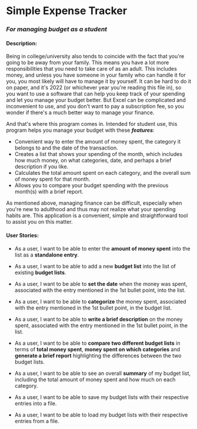 # Simple Expense Tracker

### *For managing budget as a student*

#### Description:

Being in college/university also tends to coincide with the fact that you're going to be away from your family. This means you have a lot more responsibilities that you need to take care of as an adult.  This includes money, and unless you have someone in your family who can handle it for you, you most likely will have to manage it by yourself. It can be hard to do it on paper, and it's 2022 (or whichever year you're reading this file in), so you want to use a software that can help you keep track of your spending and let you manage your budget better. But Excel can be complicated and inconvenient to use, and you don't want to pay a subscription fee, so you wonder if there's a much better way to manage your finance.

And that's where this program comes in. Intended for student use, this program helps you manage your budget with these ***features***:
- Convenient way to enter the amount of money spent, the category it belongs to and the date of the transaction.
- Creates a list that shows your spending of the month, which includes how much money, on what categories, date, and perhaps a brief description if you like.
- Calculates the total amount spent on each category, and the overall sum of money spent for that month.
- Allows you to compare your budget spending with the previous month(s) with a brief report.

As mentioned above, managing finance can be difficult, especially when you're new to adulthood and thus may not realize what your spending habits are. This application is a convenient, simple and straightforward tool to assist you on this matter.

#### User Stories:
- As a user, I want to be able to enter the **amount of money spent** into the list as a **standalone entry**.
- As a user, I want to be able to add a new **budget list** into the list of existing **budget lists**.
- As a user, I want to be able to **set the date** when the money was spent, associated with the entry mentioned in the 1st bullet point, into the list.
- As a user, I want to be able to **categorize** the money spent, associated with the entry mentioned in the 1st bullet point, in the budget list.
- As a user, I want to be able to **write a brief description** on the money spent, associated with the entry mentioned in the 1st bullet point, in the list.
- As a user, I want to be able to **compare two different budget lists** in terms of **total money spent**, **money spent on which categories** and **generate a brief report** highlighting the differences between the two budget lists.
- As a user, I want to be able to see an overall **summary** of my budget list, including the total amount of money spent and how much on each category.


- As a user, I want to be able to save my budget lists with their respective entries into a file.
- As a user, I want to be able to load my budget lists with their respective entries from a file.
